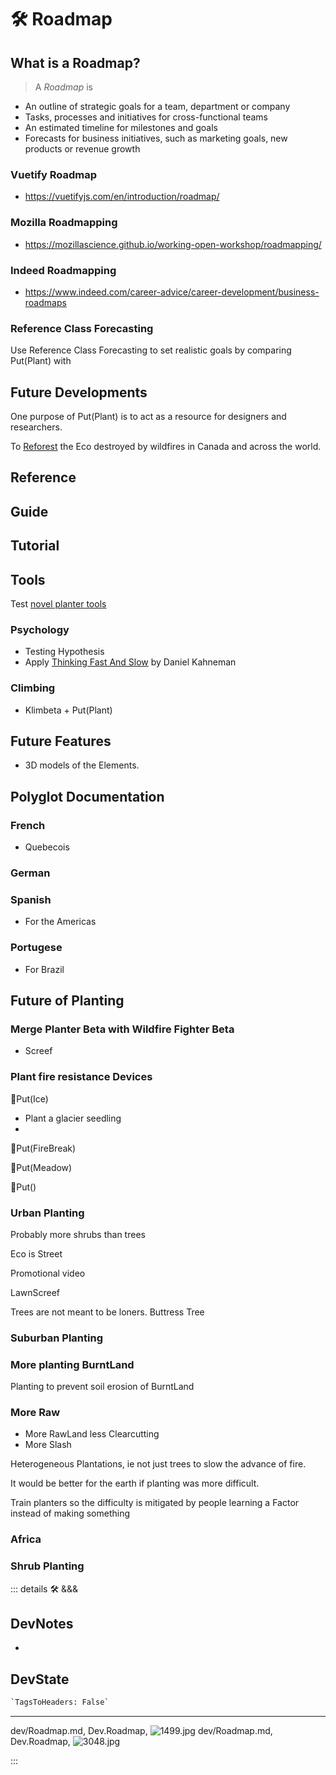 
# 🛠 Roadmap

## What is a Roadmap?

> A *Roadmap* is

- An outline of strategic goals for a team, department or company
- Tasks, processes and initiatives for cross-functional teams
- An estimated timeline for milestones and goals
- Forecasts for business initiatives, such as marketing goals, new products or revenue growth

### Vuetify Roadmap

- <https://vuetifyjs.com/en/introduction/roadmap/>

### Mozilla Roadmapping

- <https://mozillascience.github.io/working-open-workshop/roadmapping/>

### Indeed Roadmapping

- <https://www.indeed.com/career-advice/career-development/business-roadmaps>

### Reference Class Forecasting

Use Reference Class Forecasting to set realistic goals by comparing Put(Plant) with

## Future Developments

One purpose of Put(Plant) is to act as a resource for designers and researchers.

To [Reforest](https://www.lasy.gov.pl/en/information/news/a-forest-is-much-more-than-a-plantation) the Eco destroyed by wildfires in Canada and across the world.

## Reference

## Guide

## Tutorial

## Tools

Test [novel planter tools](dev/Tools)

### Psychology

- Testing Hypothesis
- Apply <u>Thinking Fast And Slow</u> by Daniel Kahneman

### Climbing

- Klimbeta + Put(Plant)

## Future Features

- 3D models of the Elements.

## Polyglot Documentation

### French

- Quebecois

### German

### Spanish

- For the Americas

### Portugese

- For Brazil

## Future of Planting

### Merge Planter Beta with Wildfire Fighter Beta

- Screef

### Plant fire resistance Devices

🔷<beta>Put(<eco>Ice</eco>)</beta>

- Plant a glacier seedling
-

🔷<beta>Put(<eco>FireBreak</eco>)</beta>

🔷<beta>Put(<eco>Meadow</eco>)</beta>

🔷<beta>Put(<eco></eco>)</beta>

### Urban Planting

Probably more shrubs than trees

Eco is Street

Promotional video

LawnScreef

Trees are not meant to be loners. Buttress Tree

### Suburban Planting

### More planting BurntLand

Planting to prevent soil erosion of BurntLand

### More Raw

- More RawLand less Clearcutting
- More Slash

Heterogeneous Plantations, ie not just trees to slow the advance of fire.

It would be better for the earth if planting was more difficult.

Train planters so the difficulty is mitigated by people learning a Factor instead of making something

### Africa

### Shrub Planting

::: details 🛠 <dev>&&&</dev>

## DevNotes

-

## DevState

```py
`TagsToHeaders: False`
```

---

dev/Roadmap.md, <dev>Dev.Roadmap</dev>, ![1499.jpg](/PaperPhoto/1499.jpg)
dev/Roadmap.md, <dev>Dev.Roadmap</dev>, ![3048.jpg](/PaperPhoto/3048.jpg)

:::
